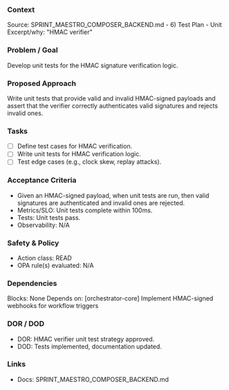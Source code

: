 ### Context
Source: SPRINT_MAESTRO_COMPOSER_BACKEND.md - 6) Test Plan - Unit
Excerpt/why: "HMAC verifier"

### Problem / Goal
Develop unit tests for the HMAC signature verification logic.

### Proposed Approach
Write unit tests that provide valid and invalid HMAC-signed payloads and assert that the verifier correctly authenticates valid signatures and rejects invalid ones.

### Tasks
- [ ] Define test cases for HMAC verification.
- [ ] Write unit tests for HMAC verification logic.
- [ ] Test edge cases (e.g., clock skew, replay attacks).

### Acceptance Criteria
- Given an HMAC-signed payload, when unit tests are run, then valid signatures are authenticated and invalid ones are rejected.
- Metrics/SLO: Unit tests complete within 100ms.
- Tests: Unit tests pass.
- Observability: N/A

### Safety & Policy
- Action class: READ
- OPA rule(s) evaluated: N/A

### Dependencies
Blocks: None
Depends on: [orchestrator-core] Implement HMAC-signed webhooks for workflow triggers

### DOR / DOD
- DOR: HMAC verifier unit test strategy approved.
- DOD: Tests implemented, documentation updated.

### Links
- Docs: SPRINT_MAESTRO_COMPOSER_BACKEND.md
